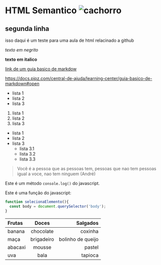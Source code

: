   # HTML Semantico ![cachorro](https://pipz.com/static/images/blog/eddie.png)
## segunda linha
isso daqui é um teste para uma aula de html relacinado a github 

*texto em negrito* 

**texto em italico**

[link de um guia basico de markdow](https://docs.pipz.com/central-de-ajuda/learning-center/guia-basico-de-markdown#open)

<https://docs.pipz.com/central-de-ajuda/learning-center/guia-basico-de-markdown#open>

* lista 1
* lista 2
* lista 3

1. lista 1
2. lista 2
3. lista 3

- lista 1
- lista 2
- lista 3
  - lista 3.1
  - lista 3.2
  - lista 3.3
 
> Você é a pessoa que as pessoas tem, pessoas que nao tem pessoas igual a voce, nao tem ninguem
> (André)

Este é um método `console.log()` do javascript.

Este é uma função do javascript:
```javascript
function selecionaElemento(){
  const body = document.querySelector('body');
}
```

Frutas | Doces | Salgados
:----- | :-----: | -----:
banana | chocolate | coxinha
maça | brigadeiro | bolinho de queijo
abacaxi | mousse | pastel
uva | bala | tapioca
